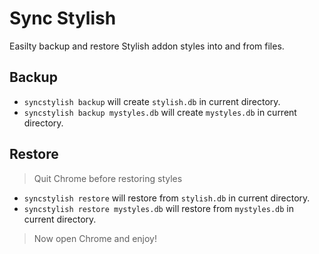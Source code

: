 # Sync Stylish

Easilty backup and restore Stylish addon styles into and from files.

## Backup

* `syncstylish backup` will create `stylish.db` in current directory.
* `syncstylish backup mystyles.db` will create `mystyles.db` in current directory.

## Restore

> Quit Chrome before restoring styles

* `syncstylish restore` will restore from `stylish.db` in current directory.
* `syncstylish restore mystyles.db` will restore from `mystyles.db` in current directory.

> Now open Chrome and enjoy!
